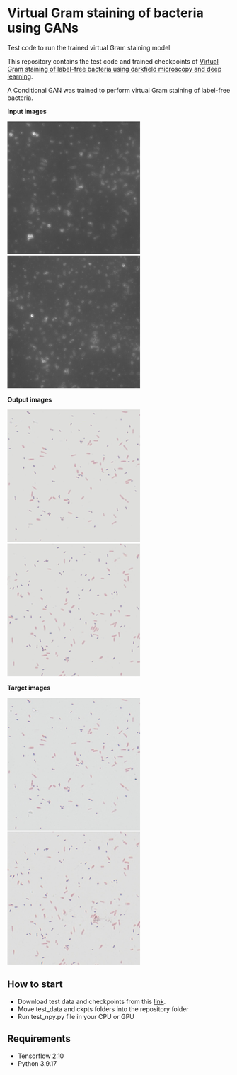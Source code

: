 # Virtual Gram staining of bacteria using GANs
 Test code to run the trained virtual Gram staining model


This repository contains the test code and trained checkpoints of [Virtual Gram staining of label-free bacteria using darkfield microscopy and deep learning](https://arxiv.org/abs/2407.12337).

A Conditional GAN was trained to perform virtual Gram staining of label-free bacteria.

**Input images**

<img src="exp_1/test_images/2_22_inp_df_0min1plus1_2.jpg" width="300"/>
<img src="exp_1/test_images/5_38_inp_df_0min1plus1_2.jpg" width="300"/>

**Output images**

<img src="exp_1/test_images/2_22_out.jpg" width="300"/>
<img src="exp_1/test_images/5_38_out.jpg" width="300"/>

**Target images**

<img src="exp_1/test_images/2_22_tar.jpg" width="300"/>
<img src="exp_1/test_images/5_38_tar.jpg" width="300"/>

## How to start
* Download test data and checkpoints from this [link](https://drive.google.com/drive/folders/1f9eNcxyflmZJ7G47pdd6KyEzRdBxuTiU?usp=drive_link).
* Move test_data and ckpts folders into the repository folder
* Run test_npy.py file in your CPU or GPU

## Requirements
* Tensorflow 2.10
* Python 3.9.17